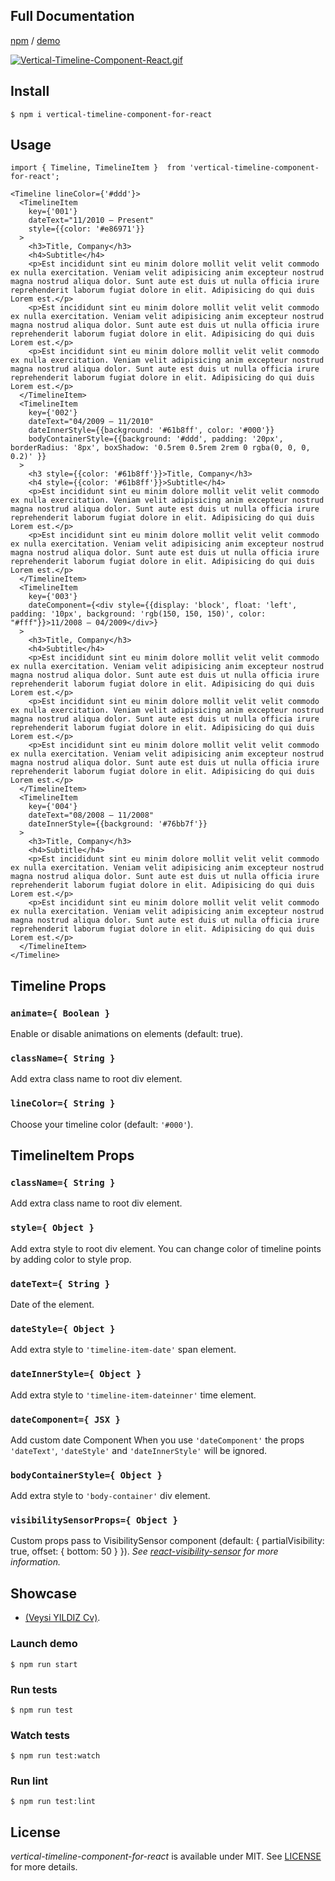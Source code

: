 
## Full Documentation

[npm](https://www.npmjs.com/package/vertical-timeline-component-for-react) / [demo](https://veysiyildiz.github.io/vertical-timeline-component-for-react)

[![Vertical-Timeline-Component-React.gif](https://i.postimg.cc/3wZYZ0Kq/Vertical-Timeline-Component-React.gif)](https://postimg.cc/1g4kmtV0)

## Install

```code
$ npm i vertical-timeline-component-for-react
```


## Usage

```code|lang-jsx
import { Timeline, TimelineItem }  from 'vertical-timeline-component-for-react';

<Timeline lineColor={'#ddd'}>
  <TimelineItem
    key={'001'}
    dateText="11/2010 – Present"
    style={{color: '#e86971'}}
  >
    <h3>Title, Company</h3>
    <h4>Subtitle</h4>
    <p>Est incididunt sint eu minim dolore mollit velit velit commodo ex nulla exercitation. Veniam velit adipisicing anim excepteur nostrud magna nostrud aliqua dolor. Sunt aute est duis ut nulla officia irure reprehenderit laborum fugiat dolore in elit. Adipisicing do qui duis Lorem est.</p>
    <p>Est incididunt sint eu minim dolore mollit velit velit commodo ex nulla exercitation. Veniam velit adipisicing anim excepteur nostrud magna nostrud aliqua dolor. Sunt aute est duis ut nulla officia irure reprehenderit laborum fugiat dolore in elit. Adipisicing do qui duis Lorem est.</p>
    <p>Est incididunt sint eu minim dolore mollit velit velit commodo ex nulla exercitation. Veniam velit adipisicing anim excepteur nostrud magna nostrud aliqua dolor. Sunt aute est duis ut nulla officia irure reprehenderit laborum fugiat dolore in elit. Adipisicing do qui duis Lorem est.</p>
  </TimelineItem>
  <TimelineItem
    key={'002'}
    dateText="04/2009 – 11/2010"
    dateInnerStyle={{background: '#61b8ff', color: '#000'}}
    bodyContainerStyle={{background: '#ddd', padding: '20px', borderRadius: '8px', boxShadow: '0.5rem 0.5rem 2rem 0 rgba(0, 0, 0, 0.2)' }}
  >
    <h3 style={{color: '#61b8ff'}}>Title, Company</h3>
    <h4 style={{color: '#61b8ff'}}>Subtitle</h4>
    <p>Est incididunt sint eu minim dolore mollit velit velit commodo ex nulla exercitation. Veniam velit adipisicing anim excepteur nostrud magna nostrud aliqua dolor. Sunt aute est duis ut nulla officia irure reprehenderit laborum fugiat dolore in elit. Adipisicing do qui duis Lorem est.</p>
    <p>Est incididunt sint eu minim dolore mollit velit velit commodo ex nulla exercitation. Veniam velit adipisicing anim excepteur nostrud magna nostrud aliqua dolor. Sunt aute est duis ut nulla officia irure reprehenderit laborum fugiat dolore in elit. Adipisicing do qui duis Lorem est.</p>
  </TimelineItem>
  <TimelineItem
    key={'003'}
    dateComponent={<div style={{display: 'block', float: 'left', padding: '10px', background: 'rgb(150, 150, 150)', color: "#fff"}}>11/2008 – 04/2009</div>}
  >
    <h3>Title, Company</h3>
    <h4>Subtitle</h4>
    <p>Est incididunt sint eu minim dolore mollit velit velit commodo ex nulla exercitation. Veniam velit adipisicing anim excepteur nostrud magna nostrud aliqua dolor. Sunt aute est duis ut nulla officia irure reprehenderit laborum fugiat dolore in elit. Adipisicing do qui duis Lorem est.</p>
    <p>Est incididunt sint eu minim dolore mollit velit velit commodo ex nulla exercitation. Veniam velit adipisicing anim excepteur nostrud magna nostrud aliqua dolor. Sunt aute est duis ut nulla officia irure reprehenderit laborum fugiat dolore in elit. Adipisicing do qui duis Lorem est.</p>
    <p>Est incididunt sint eu minim dolore mollit velit velit commodo ex nulla exercitation. Veniam velit adipisicing anim excepteur nostrud magna nostrud aliqua dolor. Sunt aute est duis ut nulla officia irure reprehenderit laborum fugiat dolore in elit. Adipisicing do qui duis Lorem est.</p>
  </TimelineItem>
  <TimelineItem
    key={'004'}
    dateText="08/2008 – 11/2008"
    dateInnerStyle={{background: '#76bb7f'}}
  >
    <h3>Title, Company</h3>
    <h4>Subtitle</h4>
    <p>Est incididunt sint eu minim dolore mollit velit velit commodo ex nulla exercitation. Veniam velit adipisicing anim excepteur nostrud magna nostrud aliqua dolor. Sunt aute est duis ut nulla officia irure reprehenderit laborum fugiat dolore in elit. Adipisicing do qui duis Lorem est.</p>
    <p>Est incididunt sint eu minim dolore mollit velit velit commodo ex nulla exercitation. Veniam velit adipisicing anim excepteur nostrud magna nostrud aliqua dolor. Sunt aute est duis ut nulla officia irure reprehenderit laborum fugiat dolore in elit. Adipisicing do qui duis Lorem est.</p>
  </TimelineItem>
</Timeline>
```


## Timeline Props

### `animate={ Boolean }`

Enable or disable animations on elements (default: true).

### `className={ String }`

Add extra class name to root div element.

### `lineColor={ String }`

Choose your timeline color (default: `'#000'`).

## TimelineItem Props

### `className={ String }`

Add extra class name to root div element.

### `style={ Object }`

Add extra style to root div element.
You can change color of timeline points by adding color to style prop.

### `dateText={ String }`

Date of the element.

### `dateStyle={ Object }`

Add extra style to `'timeline-item-date'` span element.

### `dateInnerStyle={ Object }`

Add extra style to `'timeline-item-dateinner'` time element.

### `dateComponent={ JSX }`

Add custom date Component
When you use `'dateComponent'` the props `'dateText'`, `'dateStyle'` and `'dateInnerStyle'` will be ignored. 

### `bodyContainerStyle={ Object }`

Add extra style to `'body-container'` div element.

### `visibilitySensorProps={ Object }`

Custom props pass to VisibilitySensor component (default: { partialVisibility: true, offset: { bottom: 50 } }).
*See [react-visibility-sensor](https://github.com/joshwnj/react-visibility-sensor) for more information.*


## Showcase

* [(Veysi YILDIZ Cv)](https://veysiyildiz.github.io/).

### Launch demo

```code
$ npm run start
```

### Run tests

```code
$ npm run test
```

### Watch tests

```code
$ npm run test:watch
```

### Run lint

```code
$ npm run test:lint
```

## License

*vertical-timeline-component-for-react* is available under MIT. See [LICENSE](./LICENSE.txt) for more details.